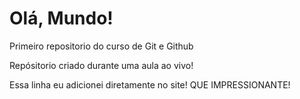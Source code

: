 # Olá, Mundo!
 Primeiro repositorio do curso de Git e Github

 Repósitorio criado durante uma aula ao vivo!
 
 Essa linha eu adicionei diretamente no site! QUE IMPRESSIONANTE!
